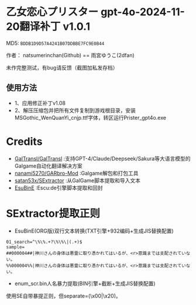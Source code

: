 # 乙女恋心プリスター gpt-4o-2024-11-20翻译补丁 v1.0.1

MD5: `BDDB1D9D57A4241B07DDBBE7FC9E0B44`

作者： natsumerinchan(Github) == 雨宮ゆうこ(2dfan)

未作完整测试，有bug请反馈（截图加私发存档）

## 使用方法
- 1、应用修正补丁v1.08
- 2、解压压缩包并把所有文件复制到游戏根目录，安装MSGothic_WenQuanYi_cnjp.ttf字体，转区运行Prister_gpt4o.exe

# Credits

- [GalTransl/GalTransl](https://github.com/GalTransl/GalTransl.git) :支持GPT-4/Claude/Deepseek/Sakura等大语言模型的Galgame自动化翻译解决方案
- [nanami5270/GARbro-Mod](https://github.com/nanami5270/GARbro-Mod.git) :Galgame解包和打包工具
- [satan53x/SExtractor](https://github.com/satan53x/SExtractor.git) :从GalGame脚本提取和导入文本
- [EsuBinE](https://cottony-vase-131.notion.site/EsuBinE-6f81af237d414e2397f8e98a2104e2a1) :Escu:de引擎脚本提取和回封

# SExtractor提取正则
- EsuBinE(ORG版)双行文本转换(TXT引擎+932编码+生成JIS替换配置)
```
01_search=^\%\%.+?\%\%\|(.+)$
sample=
##000004##|神川さんの身体は悪霊に取り憑かれてはいるが、<r>意識までは支配されていない。
%%000004%%|神川さんの身体は悪霊に取り憑かれてはいるが、<r>意識までは支配されていない。
```

- enum_scr.bin人名暴力提取(BIN引擎+截断+生成JIS替换配置)

使用SE自带暴提正则，但separate=(\x00|\x20)。


